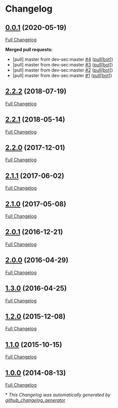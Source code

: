 # Changelog

## [0.0.1](https://github.com/NeatNerdPrime/linux-baseline/tree/0.0.1) (2020-05-19)

[Full Changelog](https://github.com/NeatNerdPrime/linux-baseline/compare/2.2.2...0.0.1)

**Merged pull requests:**

- \[pull\] master from dev-sec:master [\#4](https://github.com/NeatNerdPrime/linux-baseline/pull/4) ([pull[bot]](https://github.com/apps/pull))
- \[pull\] master from dev-sec:master [\#3](https://github.com/NeatNerdPrime/linux-baseline/pull/3) ([pull[bot]](https://github.com/apps/pull))
- \[pull\] master from dev-sec:master [\#2](https://github.com/NeatNerdPrime/linux-baseline/pull/2) ([pull[bot]](https://github.com/apps/pull))
- \[pull\] master from dev-sec:master [\#1](https://github.com/NeatNerdPrime/linux-baseline/pull/1) ([pull[bot]](https://github.com/apps/pull))

## [2.2.2](https://github.com/NeatNerdPrime/linux-baseline/tree/2.2.2) (2018-07-19)

[Full Changelog](https://github.com/NeatNerdPrime/linux-baseline/compare/2.2.1...2.2.2)

## [2.2.1](https://github.com/NeatNerdPrime/linux-baseline/tree/2.2.1) (2018-05-14)

[Full Changelog](https://github.com/NeatNerdPrime/linux-baseline/compare/2.2.0...2.2.1)

## [2.2.0](https://github.com/NeatNerdPrime/linux-baseline/tree/2.2.0) (2017-12-01)

[Full Changelog](https://github.com/NeatNerdPrime/linux-baseline/compare/2.1.1...2.2.0)

## [2.1.1](https://github.com/NeatNerdPrime/linux-baseline/tree/2.1.1) (2017-06-02)

[Full Changelog](https://github.com/NeatNerdPrime/linux-baseline/compare/2.1.0...2.1.1)

## [2.1.0](https://github.com/NeatNerdPrime/linux-baseline/tree/2.1.0) (2017-05-08)

[Full Changelog](https://github.com/NeatNerdPrime/linux-baseline/compare/2.0.1...2.1.0)

## [2.0.1](https://github.com/NeatNerdPrime/linux-baseline/tree/2.0.1) (2016-12-21)

[Full Changelog](https://github.com/NeatNerdPrime/linux-baseline/compare/2.0.0...2.0.1)

## [2.0.0](https://github.com/NeatNerdPrime/linux-baseline/tree/2.0.0) (2016-04-29)

[Full Changelog](https://github.com/NeatNerdPrime/linux-baseline/compare/1.3.0...2.0.0)

## [1.3.0](https://github.com/NeatNerdPrime/linux-baseline/tree/1.3.0) (2016-04-25)

[Full Changelog](https://github.com/NeatNerdPrime/linux-baseline/compare/1.2.0...1.3.0)

## [1.2.0](https://github.com/NeatNerdPrime/linux-baseline/tree/1.2.0) (2015-12-08)

[Full Changelog](https://github.com/NeatNerdPrime/linux-baseline/compare/1.1.0...1.2.0)

## [1.1.0](https://github.com/NeatNerdPrime/linux-baseline/tree/1.1.0) (2015-10-15)

[Full Changelog](https://github.com/NeatNerdPrime/linux-baseline/compare/1.0.0...1.1.0)

## [1.0.0](https://github.com/NeatNerdPrime/linux-baseline/tree/1.0.0) (2014-08-13)

[Full Changelog](https://github.com/NeatNerdPrime/linux-baseline/compare/d39ff2f0ed650ff62f3eda29ba2adc9f36721d91...1.0.0)



\* *This Changelog was automatically generated by [github_changelog_generator](https://github.com/github-changelog-generator/github-changelog-generator)*
